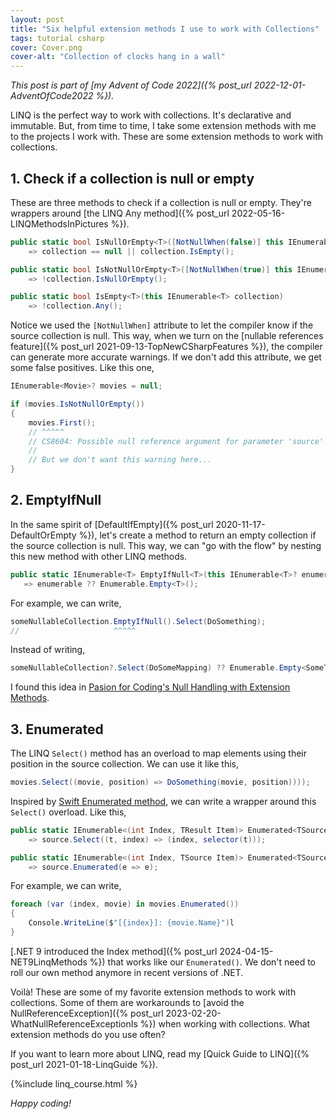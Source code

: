 ```yaml
---
layout: post
title: "Six helpful extension methods I use to work with Collections"
tags: tutorial csharp
cover: Cover.png
cover-alt: "Collection of clocks hang in a wall" 
---
```


_This post is part of [my Advent of Code 2022]({% post_url 2022-12-01-AdventOfCode2022 %})._

LINQ is the perfect way to work with collections. It's declarative and immutable. But, from time to time, I take some extension methods with me to the projects I work with. These are some extension methods to work with collections.

## 1. Check if a collection is null or empty

These are three methods to check if a collection is null or empty. They're wrappers around [the LINQ Any method]({% post_url 2022-05-16-LINQMethodsInPictures %}).

```csharp
public static bool IsNullOrEmpty<T>([NotNullWhen(false)] this IEnumerable<T>? collection)
    => collection == null || collection.IsEmpty();

public static bool IsNotNullOrEmpty<T>([NotNullWhen(true)] this IEnumerable<T>? collection)
    => !collection.IsNullOrEmpty();

public static bool IsEmpty<T>(this IEnumerable<T> collection)
    => !collection.Any();
```

Notice we used the `[NotNullWhen]` attribute to let the compiler know if the source collection is null. This way, when we turn on the [nullable references feature]({% post_url 2021-09-13-TopNewCSharpFeatures %}), the compiler can generate more accurate warnings. If we don't add this attribute, we get some false positives. Like this one,

```csharp
IEnumerable<Movie>? movies = null;

if (movies.IsNotNullOrEmpty())
{
    movies.First();
    // ^^^^^
    // CS8604: Possible null reference argument for parameter 'source'
    //
    // But we don't want this warning here...
}
```

## 2. EmptyIfNull

In the same spirit of [DefaultIfEmpty]({% post_url 2020-11-17-DefaultOrEmpty %}), let's create a method to return an empty collection if the source collection is null. This way, we can "go with the flow" by nesting this new method with other LINQ methods.

```csharp
public static IEnumerable<T> EmptyIfNull<T>(this IEnumerable<T>? enumerable)
   => enumerable ?? Enumerable.Empty<T>();
```

For example, we can write,

```csharp
someNullableCollection.EmptyIfNull().Select(DoSomething);
//                     ^^^^^
```

Instead of writing,

```csharp
someNullableCollection?.Select(DoSomeMapping) ?? Enumerable.Empty<SomeType>();
```

I found this idea in [Pasion for Coding's Null Handling with Extension Methods](https://coding.abel.nu/2012/02/null-handling-with-extension-methods/). 

## 3. Enumerated

The LINQ `Select()` method has an overload to map elements using their position in the source collection. We can use it like this,

```csharp
movies.Select((movie, position) => DoSomething(movie, position))));
```

Inspired by [Swift Enumerated method](https://developer.apple.com/documentation/swift/array/enumerated()), we can write a wrapper around this `Select()` overload. Like this,

```csharp
public static IEnumerable<(int Index, TResult Item)> Enumerated<TSource, TResult>(this IEnumerable<TSource> source, Func<TSource, TResult> selector)
    => source.Select((t, index) => (index, selector(t)));

public static IEnumerable<(int Index, TSource Item)> Enumerated<TSource>(this IEnumerable<TSource> source)
    => source.Enumerated(e => e);
```

For example, we can write,

```csharp
foreach (var (index, movie) in movies.Enumerated())
{
    Console.WriteLine($"[{index}]: {movie.Name}")l
}
```

[.NET 9 introduced the Index method]({% post_url 2024-04-15-NET9LinqMethods %}) that works like our `Enumerated()`. We don't need to roll our own method anymore in recent versions of .NET.

Voilà! These are some of my favorite extension methods to work with collections. Some of them are workarounds to [avoid the NullReferenceException]({% post_url 2023-02-20-WhatNullReferenceExceptionIs %}) when working with collections. What extension methods do you use often?

If you want to learn more about LINQ, read my [Quick Guide to LINQ]({% post_url 2021-01-18-LinqGuide %}).

{%include linq_course.html %}

_Happy coding!_